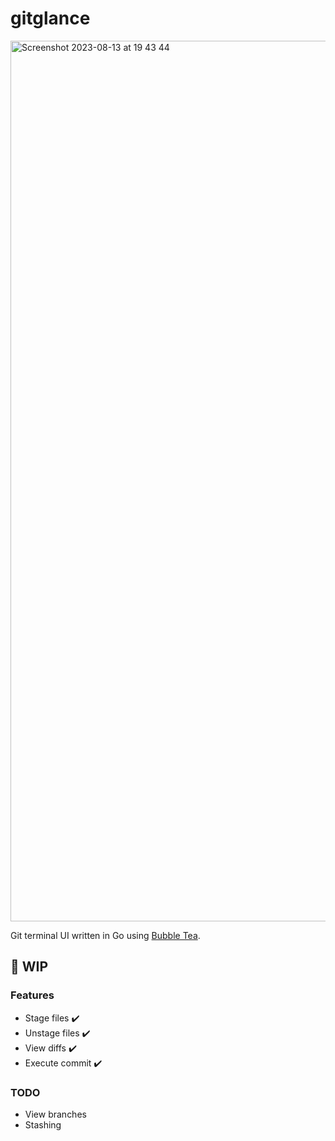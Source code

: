 # gitglance


<img width="1409" alt="Screenshot 2023-08-13 at 19 43 44" src="https://github.com/michaelhass/gitglance/assets/4216942/722735fe-d547-4f4a-8def-6800592f1ed4">

Git terminal UI written in Go using [Bubble Tea](https://github.com/charmbracelet/bubbletea).

## 🚧 WIP

### Features

- Stage files ✔️
- Unstage files ✔️
- View diffs ✔️
- Execute commit ✔️

### TODO

- View branches
- Stashing

